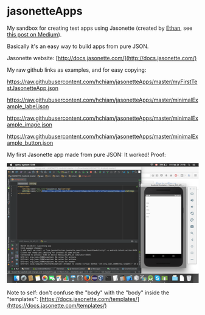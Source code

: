 # jasonetteApps
My sandbox for creating test apps using Jasonette (created by [Ethan](https://github.com/gliechtenstein), see [this post on Medium](https://medium.freecodecamp.com/how-to-build-cross-platform-mobile-apps-using-nothing-more-than-a-json-markup-f493abec1873#.xtlej7dsu)).

Basically it's an easy way to build apps from pure JSON.

Jasonette website: [http://docs.jasonette.com/](http://docs.jasonette.com/)

My raw github links as examples, and for easy copying:

https://raw.githubusercontent.com/hchiam/jasonetteApps/master/myFirstTestJasonetteApp.json

https://raw.githubusercontent.com/hchiam/jasonetteApps/master/minimalExample_label.json

https://raw.githubusercontent.com/hchiam/jasonetteApps/master/minimalExample_image.json

https://raw.githubusercontent.com/hchiam/jasonetteApps/master/minimalExample_button.json

My first Jasonette app made from pure JSON:  It worked!  Proof:

![Screenshot of my first Jasonette app working.](https://github.com/hchiam/jasonetteApps/blob/master/Screen_Shot_2017-02-24.png)

Note to self: don't confuse the "body" with the "body" inside the "templates": [https://docs.jasonette.com/templates/](https://docs.jasonette.com/templates/)